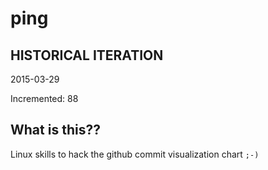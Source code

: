 # ping

## HISTORICAL ITERATION
2015-03-29

Incremented: 88

## What is this?? 
Linux skills to hack the github commit visualization chart `;-)`
